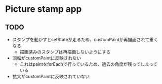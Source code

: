 # Picture stamp app
## TODO
- スタンプを動かすとsetStateが走るため、customPaintが再描画されて重くなる
  - 描画済みのスタンプは再描画しないようにする
- 回転がcustomPaintに反映されない
  - これはpaintをforEachで行っているため、過去の角度が残ってしまっている
- 拡大がcustomPaintに反映されていない
